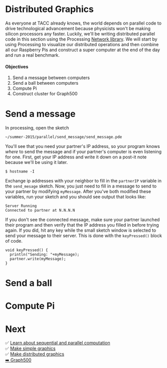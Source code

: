 # Distributed Graphics

As everyone at TACC already knows, the world depends on parallel code to drive technological advancement because physicists won't be making silicon processors any faster. Luckily, we'll be writing distributed parallel code in this section using the Processing [Network library](https://processing.org/reference/libraries/net/). We will start by using Processing to visualize our distributed operations and then combine all our Raspberry Pis and construct a super computer at the end of the day and run a real benchmark.

#### Objectives

1. Send a message between computers
2. Send a ball between computers
3. Compute Pi
4. Construct cluster for Graph500

# Send a message

In processing, open the sketch

`~/summer-2015/parallel/send_message/send_message.pde`

You'll see that you need your partner's IP address, so your program knows *where* to send the message and if your partner's computer is even listening for one. First, get your IP address and write it down on a post-it note because we'll be using it later.

```shell
$ hostname -I
```

Exchange ip addresses with your neighbor to fill in the `partnerIP` variable in the `send_mesage` sketch. Now, you just need to fill in a message to send to your partner by modifying `myMessage`. After you've both modified these variables, run your sketch and you should see output that looks like:

```
Server Running
Connected to partner at N.N.N.N
```

If you don't see the connected message, make sure your partner launched their program and then verify that the IP address you filled in before trying again. If you did, hit any key while the small sketch window is selected to send your message to their server. This is done with the `keyPressed()` block of code.

```processing
void keyPressed() {
  println("Sending: "+myMessage);
  partner.write(myMessage);
}
```

# Send a ball

# Compute Pi

# Next

:white_check_mark: [Learn about sequential and parallel computation](01-introduction.md)  
:white_check_mark: [Make simple graphics](02-simple-graphics.md)  
:white_check_mark: [Make distributed graphics](03-distributed-graphics.md)  
[:arrow_right: Graph500](04-grap500.md)
